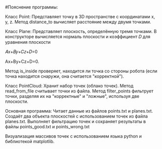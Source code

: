 #Пояснение программы:

Класс Point:
Представляет точку в 3D пространстве с координатами x, y, z.
Метод distance_to вычисляет расстояние между двумя точками.

Класс Plane:
Представляет плоскость, определённую тремя точками.
В конструкторе вычисляется нормаль плоскости и коэффициент 𝐷 для уравнения плоскости

𝐴𝑥+𝐵𝑦+𝐶𝑧+𝐷=0

Ax+By+Cz+D=0.

Метод is_inside проверяет, находится ли точка со стороны робота (если точка находится снаружи, она считается "корректной").

Класс PointCloud:
Хранит набор точек (облако точек).
Метод read_from_file считывает точки из файла.
Метод filter_points фильтрует точки, разделяя их на "корректные" и "ложные", используя две плоскости.

Основная программа:
Читает данные из файлов points.txt и planes.txt.
Создаёт два объекта плоскостей с использованием точек из файла planes.txt.
Выполняет фильтрацию точек и сохраняет результаты в файлы points_good.txt и points_wrong.txt

Визуализация массивов точек с использованием  языка  python  и  библиотекой matplotlib.
